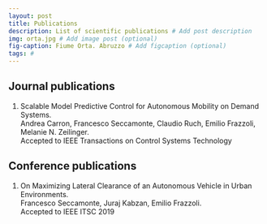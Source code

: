 ```yaml
---
layout: post
title: Publications
description: List of scientific publications # Add post description
img: orta.jpg # Add image post (optional)
fig-caption: Fiume Orta. Abruzzo # Add figcaption (optional)
tags: #
---
```


## Journal publications

1. Scalable Model Predictive Control for Autonomous Mobility on Demand Systems.  
Andrea Carron, Francesco Seccamonte, Claudio Ruch, Emilio Frazzoli, Melanie N. Zeilinger.  
Accepted to IEEE Transactions on Control Systems Technology

## Conference publications

1. On Maximizing Lateral Clearance of an Autonomous Vehicle in Urban Environments.  
Francesco Seccamonte, Juraj Kabzan, Emilio Frazzoli.  
Accepted to IEEE ITSC 2019

